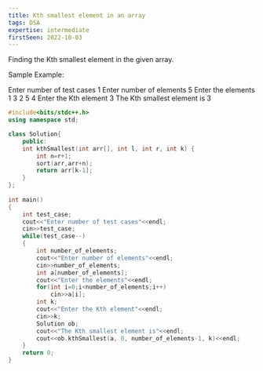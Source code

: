```yaml
---
title: Kth smallest element in an array
tags: DSA
expertise: intermediate
firstSeen: 2022-10-03
---
```


Finding the Kth smallest element in the given array.

Sample Example:

Enter number of test cases
1
Enter number of elements
5
Enter the elements
1
3
2
5
4
Enter the Kth element
3
The Kth smallest element is
3

```cpp
#include<bits/stdc++.h>
using namespace std;

class Solution{
    public:
    int kthSmallest(int arr[], int l, int r, int k) {
        int n=r+1;
        sort(arr,arr+n);
        return arr[k-1];
    }
};
 
int main()
{
    int test_case;
    cout<<"Enter number of test cases"<<endl;
    cin>>test_case;
    while(test_case--)
    {
        int number_of_elements;
        cout<<"Enter number of elements"<<endl;
        cin>>number_of_elements;
        int a[number_of_elements];
        cout<<"Enter the elements"<<endl;
        for(int i=0;i<number_of_elements;i++)
            cin>>a[i];
        int k;
        cout<<"Enter the Kth element"<<endl;
        cin>>k;
        Solution ob;
        cout<<"The Kth smallest element is"<<endl;
        cout<<ob.kthSmallest(a, 0, number_of_elements-1, k)<<endl;
    }
    return 0;
}

```

